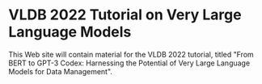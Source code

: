 # VLDB 2022 Tutorial on Very Large Language Models

This Web site will contain material for the VLDB 2022 tutorial, titled "From BERT to GPT-3 Codex: Harnessing the Potential of Very Large Language Models for Data Management".
